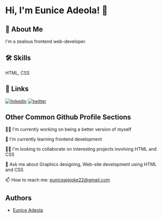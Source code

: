
# Hi, I'm Eunice Adeola! 👋


## 🚀 About Me
I'm a zealous frontend web-developer.


## 🛠 Skills
HTML, CSS


## 🔗 Links
[![linkedin](https://img.shields.io/badge/linkedin-0A66C2?style=for-the-badge&logo=linkedin&logoColor=white)](https://www.linkedin.com/in/eunice-adeola-996085247/)
[![twitter](https://img.shields.io/badge/twitter-1DA1F2?style=for-the-badge&logo=twitter&logoColor=white)](https://twitter.com/EUNICEADEOLA8)


## Other Common Github Profile Sections
👩‍💻 I'm currently working on being a better version of myself

🧠 I'm currently learning frontend development

👯‍♀️ I'm looking to collaborate on interesting projects involving HTML and CSS

💬 Ask me about Graphics designing, Web-site development using HTML and CSS

📫 How to reach me: euniceajejoke22@gmail.com
## Authors

- [Eunice Adeola](https://www.github.com/Euniceadeola)

